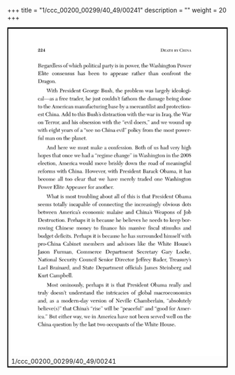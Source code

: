 +++
title = "1/ccc_00200_00299/40_49/00241"
description = ""
weight = 20
+++

<table style="border:2px solid black;max-width:800px;max-height:800px;" 
><tr><td>
<img class="center-fit-jpg"
src="/jpg_/out_jpg_dbc_241.jpg">
1/ccc_00200_00299/40_49/00241
</img></td></tr></table>
